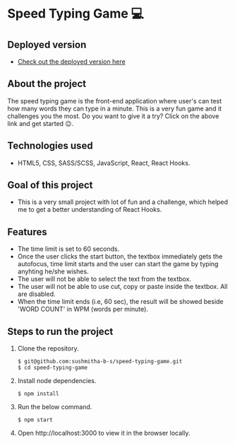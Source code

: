 # Speed Typing Game 💻

## Deployed version

- [Check out the deployed version here](https://speed-typing-game-12.netlify.app/)

## About the project

The speed typing game is the front-end application where user's can test how many words they can type in a minute. This is a very fun game and it challenges you the most. Do you want to give it a try? Click on the above link and get started 😉.

## Technologies used

- HTML5, CSS, SASS/SCSS, JavaScript, React, React Hooks.

## Goal of this project

- This is a very small project with lot of fun and a challenge, which helped me to get a better understanding of React Hooks.

## Features

- The time limit is set to 60 seconds.
- Once the user clicks the start button, the textbox immediately gets the autofocus, time limit starts and the user can start the game by typing anyhting he/she wishes.
- The user will not be able to select the text from the textbox.
- The user will not be able to use cut, copy or paste inside the textbox. All are disabled.
- When the time limit ends (i.e, 60 sec), the result will be showed beside 'WORD COUNT' in WPM (words per minute).

## Steps to run the project

1. Clone the repository.
   ```
   $ git@github.com:sushmitha-b-s/speed-typing-game.git
   $ cd speed-typing-game
   ```
2. Install node dependencies.
   ```
   $ npm install
   ```
3. Run the below command.
   ```
   $ npm start
   ```
4. Open http://localhost:3000 to view it in the browser locally.
